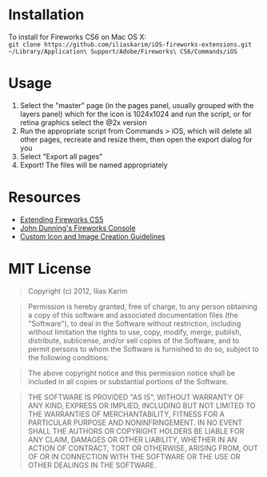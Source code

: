 # Installation

To install for Fireworks CS6 on Mac OS X:  
`git clone https://github.com/iliaskarim/iOS-fireworks-extensions.git ~/Library/Application\ Support/Adobe/Fireworks\ CS6/Commands/iOS`

# Usage

1. Select the "master" page (in the pages panel, usually grouped with the layers panel) which for the icon is 1024x1024 and run the script, or for retina graphics select the @2x version
2. Run the appropriate script from Commands > iOS, which will delete all other pages, recreate and resize them, then open the export dialog for you
3. Select "Export all pages"
4. Export! The files will be named appropriately


# Resources 

* [Extending Fireworks CS5](http://help.adobe.com/en_US/fireworks/cs/extend/fireworks_cs5_extending.pdf)
* [John Dunning's Fireworks Console](http://johndunning.com/fireworks/about/FWConsole)
* [Custom Icon and Image Creation Guidelines](https://developer.apple.com/library/ios/#documentation/UserExperience/Conceptual/MobileHIG/IconsImages/IconsImages.html)


# MIT License

> Copyright (c) 2012, Ilias Karim

> Permission is hereby granted, free of charge, to any person obtaining a copy of this software and associated documentation files (the "Software"), to deal in the Software without restriction, including without limitation the rights to use, copy, modify, merge, publish, distribute, sublicense, and/or sell copies of the Software, and to permit persons to whom the Software is furnished to do so, subject to the following conditions:

> The above copyright notice and this permission notice shall be included in all copies or substantial portions of the Software.

> THE SOFTWARE IS PROVIDED "AS IS", WITHOUT WARRANTY OF ANY KIND, EXPRESS OR IMPLIED, INCLUDING BUT NOT LIMITED TO THE WARRANTIES OF MERCHANTABILITY, FITNESS FOR A PARTICULAR PURPOSE AND NONINFRINGEMENT. IN NO EVENT SHALL THE AUTHORS OR COPYRIGHT HOLDERS BE LIABLE FOR ANY CLAIM, DAMAGES OR OTHER LIABILITY, WHETHER IN AN ACTION OF CONTRACT, TORT OR OTHERWISE, ARISING FROM, OUT OF OR IN CONNECTION WITH THE SOFTWARE OR THE USE OR OTHER DEALINGS IN THE SOFTWARE.

